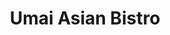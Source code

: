 ---
layout: place
title: "Umai Asian Bistro"
permalink: /new-york/kings-park/umai-asian-bistro.html
stateAbbr: NY
stateName: New York
cityName: Kings Park
place_id: ChIJASU3RgE76IkR21r-pwyqUao
photos:
  - name: >-
      places/ChIJASU3RgE76IkR21r-pwyqUao/photos/AeeoHcLmuihLBPqpLEAfNhR-T-_m3Ucn1CdFgYRfUC9XMEsode5awDVJHLGgrgCAm2KMTyN5A_5m8Nk_YRuZqHYce61v_dlZMzEaJDIt2ypu49CQd4Yee9ZrOnstClXku18Dkd4EEw1Wle0dWvu3OpnHf5ne_z6fPV82t4QveIutD6uAfDRwr9w3TFb0jz8a6vChyNKpiA1DP5Rw1TDxCCGOyMBWLG6H6B1e_T_GvM4AoAeoqAtB6AEW509uoD6mpIuRW23prdpbHYGVZOU2WKkFoRwcuX6iKpamaakAUMUnuYqj8irIUvvYfeXTk6ce-egyYHjSzeBlCU45nDx42u94JFuc62ROilfGVvhEzVmwBVsNvfS7YO9OST3lWWKI7V42JTTY5yB2gkCCbfrBzPBgAgG6P7TOgvFIrXKQeZ9BKJ26bVHT
    widthPx: 3024
    heightPx: 4032
    authorAttributions:
      - displayName: Matt B
        uri: https://maps.google.com/maps/contrib/116320373022436407590
        photoUri: >-
          https://lh3.googleusercontent.com/a-/ALV-UjXanpXfCk9WeVTCquxNyE0iGxT4ONzY6fU9pvyeQIZH_trL8g=s100-p-k-no-mo
    flagContentUri: >-
      https://www.google.com/local/imagery/report/?cb_client=maps_api_places.places_api&image_key=!1e10!2sCIHM0ogKEICAgICrgOrSwAE&hl=en-US
    googleMapsUri: >-
      https://www.google.com/maps/place//data=!3m4!1e2!3m2!1sCIHM0ogKEICAgICrgOrSwAE!2e10!4m2!3m1!1s0x89e83b0146372501:0xaa51aa0ca7fe5adb
  - name: >-
      places/ChIJASU3RgE76IkR21r-pwyqUao/photos/AeeoHcL_Sjc_nZhS-mBRRGJm3W2j22L305sw4ZCKrTHn9diAkQYmCr2WUUmfCOYaYDYiwwY7yfNPbOXFgp-G_Hq0uZPdY0XNp02xqZQExsL5ZWdL_dX0MIM3o-ey_n6rwpcSnhaFG2ISemMaVpuwZOobRE7jDCfX26M9vQ2KFHQ6w7K0TutblVEwxUcoPikIUdsNTvCLQG_fAWStxZg2OINqAknzSEegPPULjCfMSPv-ZmFMh11fgtfKlSSebkHWyzoNI50Z_MVsqHtAcZ_q9-urVtR-MhxS0latioAob_f9FE9aIABHKhbnY856KO1CwurWBY1HCMIb-ttwrEK-8ZL-CEnhdjl_hB-cR25M2sEPX3q7VY8kj0I0FQmCno7EfmH6GdDYzybyTzRmJvNdtt7PJdhP3r-fT0ujg7jIewcoQMo
    widthPx: 4800
    heightPx: 3600
    authorAttributions:
      - displayName: Bill Stewart
        uri: https://maps.google.com/maps/contrib/114327626684751187056
        photoUri: >-
          https://lh3.googleusercontent.com/a-/ALV-UjWA6lz9_8nA-4O-b53meLRSNproNfJv4fEF4yfseSxLCeiTkdPP=s100-p-k-no-mo
    flagContentUri: >-
      https://www.google.com/local/imagery/report/?cb_client=maps_api_places.places_api&image_key=!1e10!2sCIHM0ogKEICAgICByO60Vg&hl=en-US
    googleMapsUri: >-
      https://www.google.com/maps/place//data=!3m4!1e2!3m2!1sCIHM0ogKEICAgICByO60Vg!2e10!4m2!3m1!1s0x89e83b0146372501:0xaa51aa0ca7fe5adb
  - name: >-
      places/ChIJASU3RgE76IkR21r-pwyqUao/photos/AeeoHcJP9C9szWHWHGCREQ6ZNnQO6gykYjQ0r9MAEoLuYEdLETSzN0FAbtkJo5OLCfJTZT2jy_iIFQAnsCZFpQthdbV_SkK7TEQpMebQbQm953aMtPmhwHQq0g2j96SzN1iQP_AXRKhQxZVY4Z_j5LuyKGNNv3n2_UYbEsXCmAdFzF9VNUcSHegS9POomvmqkbX72j1S9ZXYfmZ_HXcDnRrkD2lxYpNIsQOrI0P4B6ddKdpI_C0t0XWpYxsGAeoVgETNEIuwESNo73fVgvOGUuJr90k6It6XrA0iAvwts138T27eIas1ZkTe4-xWnV_DmnBQqJjXkbMU33UCnj4LZs-aaBzSxSCfK_5JNqNMNr4B4w7UgNiql9lScDYbPJJnoHYXsBRr4PwDPmtEqrx512YA42dxPyZjwRkrBBjtt6sJX7gnfdUu
    widthPx: 3216
    heightPx: 2149
    authorAttributions:
      - displayName: Angela Leung/Chui
        uri: https://maps.google.com/maps/contrib/105201757125465041023
        photoUri: >-
          https://lh3.googleusercontent.com/a-/ALV-UjUu1ZjNJR9IRQ5WGAmZCnc9adTzDopnNH93XcoW2gz8CqFvHnqLQQ=s100-p-k-no-mo
    flagContentUri: >-
      https://www.google.com/local/imagery/report/?cb_client=maps_api_places.places_api&image_key=!1e10!2sCIHM0ogKEICAgICrmN6oqAE&hl=en-US
    googleMapsUri: >-
      https://www.google.com/maps/place//data=!3m4!1e2!3m2!1sCIHM0ogKEICAgICrmN6oqAE!2e10!4m2!3m1!1s0x89e83b0146372501:0xaa51aa0ca7fe5adb
  - name: >-
      places/ChIJASU3RgE76IkR21r-pwyqUao/photos/AeeoHcJ_7U8G87_tjK3v1eq9LkGuZejGUGnzSuOQwkzjyp2T9RQMAiLMo4HhpiHCu9PAMeqdn52KoeL3wSAns598RfhPpBZoWYWdrXPt9JVs9SySaXhqHxnxixSDWwSzGLP6woT-UWffn1cvj-H5--luJxSHY84T-6lU1mjR0w5kYErdnqp4dj7EJUGjmhhVmSGpC8vaFjr0sdEEpP7gJlsRsN4FhV3IDWuBYjEQjZEMFXhRd9jmXVYObgIFCsbO2hEID13EfD4J9T9zSaB94aSs3sNNxucX4XTat03giGzXh3n47vxr8PQt4D6WUM9VvLHo1Lw155IXI5e-fYCr02IiBv7WCIyOue3fzdWmiUS-FZ0nTDPi_EWh7w0_725ekiSA0Jf1gFwcK68AKbR--kMpFwgwHwdeyS2TKOQzn6OdLVo
    widthPx: 3024
    heightPx: 4032
    authorAttributions:
      - displayName: Samantha Fishman
        uri: https://maps.google.com/maps/contrib/101689983245471581342
        photoUri: >-
          https://lh3.googleusercontent.com/a/ACg8ocKpMTfNq7WkqmLGvtvKaKcIw3Z4XaduWPs_YV4JKAKZK75Njw=s100-p-k-no-mo
    flagContentUri: >-
      https://www.google.com/local/imagery/report/?cb_client=maps_api_places.places_api&image_key=!1e10!2sCIHM0ogKEICAgICBvIC6bw&hl=en-US
    googleMapsUri: >-
      https://www.google.com/maps/place//data=!3m4!1e2!3m2!1sCIHM0ogKEICAgICBvIC6bw!2e10!4m2!3m1!1s0x89e83b0146372501:0xaa51aa0ca7fe5adb
  - name: >-
      places/ChIJASU3RgE76IkR21r-pwyqUao/photos/AeeoHcIL23RsKZoYG4_-xnBFZc-2b6E1Lar9r-NnYEnot9LOlG65UH_-1YV5vfAkvwIcqlPOOo-nH8__2SaEvthvUV_TQpO7LmooqZuaIHrSRSuXr43fja6m2j0QyiA3gs58tDtlV8PhZggYV0J-12OYlS5BHyoPBV5NSJROrs5Ysk7glHL1Ixa1n5qiXLIfbKwBSO0kNHp2huH_Li1X8gz1Y48qNlsW2vaQCbZIaHK6qY69A5c1v0bnhCIXSDFWXYoRGgJsz8stw_qyzyxWioZHi4MoL9OP06AP_pIJDvcet0tSWF9c2s022Uqtuz0246UVXNR0EtMmGIiPx8WVAhzIhSFA4ux9PSl98QF_i5J4BqEAIQmN17L-o_JxX-3EyaCq_PboSy_6wW5es0Wedyt3dMrVlJgPt4uFbRZETNMD_sgnZA
    widthPx: 3000
    heightPx: 4000
    authorAttributions:
      - displayName: Carlo C
        uri: https://maps.google.com/maps/contrib/109685756268409803815
        photoUri: >-
          https://lh3.googleusercontent.com/a-/ALV-UjXlbIEtvSKlZVrTkKnyXsGEtA7ANupfcMqY9cEtlovhaqM8iw18lA=s100-p-k-no-mo
    flagContentUri: >-
      https://www.google.com/local/imagery/report/?cb_client=maps_api_places.places_api&image_key=!1e10!2sCIHM0ogKEICAgMDg5LnbVA&hl=en-US
    googleMapsUri: >-
      https://www.google.com/maps/place//data=!3m4!1e2!3m2!1sCIHM0ogKEICAgMDg5LnbVA!2e10!4m2!3m1!1s0x89e83b0146372501:0xaa51aa0ca7fe5adb
  - name: >-
      places/ChIJASU3RgE76IkR21r-pwyqUao/photos/AeeoHcJE-vpFP6Ha4n8milUHo9X2ds3vikJ8JWBzcN0ypkOVgaJjv0t-NkoLVZej5RiAGyZqmSyckVGkOHfvAP_yE-9mfdGgMbLI_lXjfcPY_SjygslZJIWdUIU-TdS1pnWZSf5JkEyavToGNaJZ1yV4yz2zOxJfh0u8xb7glmr5HMcKalqmqV1UKLWCRPHLQz26rzb05F7Quaef63OAAO7fHV6iKJzMCBm0uI2FdxbPpmC4SwzDUKS1HxHrQorQWTCdD1ODsN1gc1-H3iFCxkht6pRfvZ4TGatbdw775g2ctZq-s7u6Pnpl_x3mIT36AsFltYfxaTuLXwMZwdcRpHczz9B_YILnQ9xxZdwSlKOUN_4hjDnq62NqWKATVdtELV7lsG84aAXaQmiU64pK3KdYqgpYlfREgN8y6V77T4XlYbgrGmxz
    widthPx: 4000
    heightPx: 3000
    authorAttributions:
      - displayName: Carlo C
        uri: https://maps.google.com/maps/contrib/109685756268409803815
        photoUri: >-
          https://lh3.googleusercontent.com/a-/ALV-UjXlbIEtvSKlZVrTkKnyXsGEtA7ANupfcMqY9cEtlovhaqM8iw18lA=s100-p-k-no-mo
    flagContentUri: >-
      https://www.google.com/local/imagery/report/?cb_client=maps_api_places.places_api&image_key=!1e10!2sCIHM0ogKEICAgMDg5Lnb1AE&hl=en-US
    googleMapsUri: >-
      https://www.google.com/maps/place//data=!3m4!1e2!3m2!1sCIHM0ogKEICAgMDg5Lnb1AE!2e10!4m2!3m1!1s0x89e83b0146372501:0xaa51aa0ca7fe5adb
  - name: >-
      places/ChIJASU3RgE76IkR21r-pwyqUao/photos/AeeoHcLT5hF_XOrFMnIWwu3N_E0QpJFPT5zohT2WUxIfLZlWLWtz0wFy-9zu20M9x24vwpXoTMmaUMsCQ7SnXalMyFlNsjJ4K1MF-KEi3IzHNya5FCqjRSI2HtLiODFD7bvR0ftgCPGiVDcqW2Uc4-mZ8rip1Y6pnAQmtE3CSU-wUC3JrXQmR9rhuvzkGdYtxxAHy3XOWfJc5gUSteDcri3PEccdI6uuiSv4uwYXUfxN9RbAY_nONN4G4aShXOblFFoclINWEqUAk09_IE1iQ4mqwXUNzRZRENVUglSLUMD8mNRK_x5Wqha07bPoPGSMl1KBKQ76uRgiT7kzrsSOnYrhn8mD8u-N30rYIe6WTN3uDnP4DwwrKUA1a-gZm7FOXPmjOzHhVPMF1LQ4CPE8vG1wsc5VsNQZDV1_LcgxRmK1mIY
    widthPx: 4032
    heightPx: 3024
    authorAttributions:
      - displayName: Fiona D
        uri: https://maps.google.com/maps/contrib/106100018628500546427
        photoUri: >-
          https://lh3.googleusercontent.com/a-/ALV-UjUdMTIowQOAy9Zd4Z4qD8qCTWPWo0r15TZDgzl2c-5ganqGrcM=s100-p-k-no-mo
    flagContentUri: >-
      https://www.google.com/local/imagery/report/?cb_client=maps_api_places.places_api&image_key=!1e10!2sCIHM0ogKEICAgICBnbz9KQ&hl=en-US
    googleMapsUri: >-
      https://www.google.com/maps/place//data=!3m4!1e2!3m2!1sCIHM0ogKEICAgICBnbz9KQ!2e10!4m2!3m1!1s0x89e83b0146372501:0xaa51aa0ca7fe5adb
  - name: >-
      places/ChIJASU3RgE76IkR21r-pwyqUao/photos/AeeoHcIJRgaSWevXMdxTmbCXnKDsarlZ5uDDN__s4eZ6X3mUdA03WcO5G7dQFES590aNndgyPMsJfPUPSEue0FJEcudPLEQ_ksfTC9l7p5QWHNQE8ngWlpXkN_3BvMa_6M0I3R6ax51Ote7kZtOabX9QFusea4j_gtXLLWLPShRZWCAezSeYnxcUcxH6GbFe3mNF_rD7CSoEEMqOAEYENZl4bvO2lo6z3qcBmJt7iDN5MgwgmQdvLXot0FQ64FB4TS4fPoE6cJ6SyyXlbbOC7czEwn9oqY1AxIFLf99Au50OrMzqd58zlAPg772lanxoPNP2QWyYBILjj6xw05mdfjuOO7YckCPw9eC9j5pHo3WzD9A40EyRNkJJVWW-5-V1WRBD3X26Zd57kiXmMJKVwgqUTnra7hIwhwCBScIqbO-jYMBMXQ
    widthPx: 3000
    heightPx: 4000
    authorAttributions:
      - displayName: Carlo C
        uri: https://maps.google.com/maps/contrib/109685756268409803815
        photoUri: >-
          https://lh3.googleusercontent.com/a-/ALV-UjXlbIEtvSKlZVrTkKnyXsGEtA7ANupfcMqY9cEtlovhaqM8iw18lA=s100-p-k-no-mo
    flagContentUri: >-
      https://www.google.com/local/imagery/report/?cb_client=maps_api_places.places_api&image_key=!1e10!2sCIHM0ogKEICAgMDg5LnbNA&hl=en-US
    googleMapsUri: >-
      https://www.google.com/maps/place//data=!3m4!1e2!3m2!1sCIHM0ogKEICAgMDg5LnbNA!2e10!4m2!3m1!1s0x89e83b0146372501:0xaa51aa0ca7fe5adb
  - name: >-
      places/ChIJASU3RgE76IkR21r-pwyqUao/photos/AeeoHcKi9APPSgJZVJwUc_gJYxcFaMClqgYPIhORx_JitTjxKS6Q-IZSaMt0Jp3riSOXjY0YWK30VIkyLLimZlSXyE0LyJJp8fgd_UpnzxSthk2cTp0B5GwfTP9um9RU7E8Lr0ySxFX1po_bEHIwQO7Vovf4ez-bYuv-m33lYg1YozfXNhWH-lh0wCdq1coyFjQKgMoBhUfcDBJ78IGeF2hb0X0WxuAkUE-GtST9yBxIut0FgoSCD0UHv50dN3gSwYDVo8oZUcNsQ18FtHIr78y-S4GQLHrcguUyGWg3A-9y8JgXSbbQs6lr-FV8Bxyx3rl4n-A4sX6hnhTjhpxxPnYZSg8QZN5f0gapV3KNhdeeMsUIJuBaYCVjdN_gongu7-Zqa92d9W1iWf-9lpwAtdMt_BAUivZVESKofjBILTZP0Ghc3gE
    widthPx: 3024
    heightPx: 4032
    authorAttributions:
      - displayName: Samantha Fishman
        uri: https://maps.google.com/maps/contrib/101689983245471581342
        photoUri: >-
          https://lh3.googleusercontent.com/a/ACg8ocKpMTfNq7WkqmLGvtvKaKcIw3Z4XaduWPs_YV4JKAKZK75Njw=s100-p-k-no-mo
    flagContentUri: >-
      https://www.google.com/local/imagery/report/?cb_client=maps_api_places.places_api&image_key=!1e10!2sCIHM0ogKEICAgICBvIC67wE&hl=en-US
    googleMapsUri: >-
      https://www.google.com/maps/place//data=!3m4!1e2!3m2!1sCIHM0ogKEICAgICBvIC67wE!2e10!4m2!3m1!1s0x89e83b0146372501:0xaa51aa0ca7fe5adb
  - name: >-
      places/ChIJASU3RgE76IkR21r-pwyqUao/photos/AeeoHcL5MeNXLUSbTHuTs90zIY5soVWtkpFg4J-2KzPq_ZWiFv9dRcggBA_fvW-VL6lmyKGpaVl9KNDPjXWYeVdxZMIvDoN1lzsO_pLgUAyMsYm0uMMsYCF0BB_85xWrWnHobkwOAIpmj6wP4kMksBzkC4nsh6yr2zITdkZbmr4mUoRTHxsMF-k35-s23ORWySj8WwaB0Rkf1D9bXWWxc2DDeHmAmpy_NBD-WiyMRqgq9ck00n32EnBsRx6AcbDvpYX0H2FI2jh96T_iEVQjcvmZqZcJRkp4We8Z-ik-_cq-tk6aoatCy3C2-l3tGZgO-myxSKLGQb0-Gjm7cOEA13NfKyhwouBCroUZe7XBaiKvgIapbBlVuzmVagOnSf2GsbJqvgWFdpTsVbrodbiH4eFUQj02ulxiPXkao_tFW0ofe3_-gr56
    widthPx: 3024
    heightPx: 4032
    authorAttributions:
      - displayName: Samantha Fishman
        uri: https://maps.google.com/maps/contrib/101689983245471581342
        photoUri: >-
          https://lh3.googleusercontent.com/a/ACg8ocKpMTfNq7WkqmLGvtvKaKcIw3Z4XaduWPs_YV4JKAKZK75Njw=s100-p-k-no-mo
    flagContentUri: >-
      https://www.google.com/local/imagery/report/?cb_client=maps_api_places.places_api&image_key=!1e10!2sCIHM0ogKEICAgICBvIC6rwE&hl=en-US
    googleMapsUri: >-
      https://www.google.com/maps/place//data=!3m4!1e2!3m2!1sCIHM0ogKEICAgICBvIC6rwE!2e10!4m2!3m1!1s0x89e83b0146372501:0xaa51aa0ca7fe5adb
address: 4 Main St, Kings Park, NY 11754, USA
street: 4 Main St
city: Kings Park
state: NY
zip: '11754'
country: USA
neighborhood: null
latitude: '40.884211'
longitude: '-73.254052'
accessibility_options:
  wheelchairAccessibleParking: true
  wheelchairAccessibleEntrance: true
  wheelchairAccessibleRestroom: true
  wheelchairAccessibleSeating: true
business_status: OPERATIONAL
name: Umai Asian Bistro
google_maps_links:
  directionsUri: >-
    https://www.google.com/maps/dir//''/data=!4m7!4m6!1m1!4e2!1m2!1m1!1s0x89e83b0146372501:0xaa51aa0ca7fe5adb!3e0
  placeUri: https://maps.google.com/?cid=12272777430896106203
  writeAReviewUri: >-
    https://www.google.com/maps/place//data=!4m3!3m2!1s0x89e83b0146372501:0xaa51aa0ca7fe5adb!12e1
  reviewsUri: >-
    https://www.google.com/maps/place//data=!4m4!3m3!1s0x89e83b0146372501:0xaa51aa0ca7fe5adb!9m1!1b1
  photosUri: >-
    https://www.google.com/maps/place//data=!4m3!3m2!1s0x89e83b0146372501:0xaa51aa0ca7fe5adb!10e5
primary_type: Restaurant
opening_hours:
  regular: null
  current: null
secondary_opening_hours:
  regular:
    weekdayDescriptions: null
    type: null
  current:
    weekdayDescriptions: null
    type: null
phone: (631) 544-4666
price_level: PRICE_LEVEL_MODERATE
price_range: $30 &ndash; $50
rating: '4.4'
rating_count: 98
website: https://www.umaiasianbistro.com/
description: null
reviews: null
parking_options: null
payment_options: null
allow_dogs: null
curbside_pickup: false
delivery: false
dine_in: false
good_for_children: null
good_for_groups: null
good_for_sports: null
live_music: null
menu_for_children: null
outdoor_seating: null
reservable: false
restroom: null
serves_beer: false
serves_breakfast: false
serves_brunch: false
serves_cocktails: null
serves_coffee: null
serves_dinner: false
serves_dessert: null
serves_lunch: false
serves_vegetarian_food: false
serves_wine: false
takeout: null

---